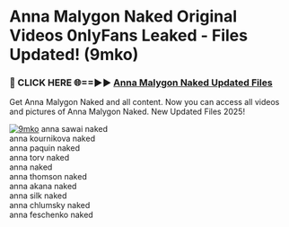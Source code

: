 # Anna Malygon Naked Original Videos 0nlyFans Leaked - Files Updated! (9mko)

<h3>🔴 CLICK HERE 🌐==►► <a href="https://tinyurl.com/yckcrads" rel="nofollow">Anna Malygon Naked Updated Files</a></h3>

Get Anna Malygon Naked and all content. Now you can access all videos and pictures of Anna Malygon Naked. New Updated Files 2025!

[![9mko](https://i.imgur.com/hpKpOFt.gif)](https://tinyurl.com/yckcrads)
anna sawai naked<br>
anna kournikova naked<br>
anna paquin naked<br>
anna torv naked<br>
anna naked<br>
anna thomson naked<br>
anna akana naked<br>
anna silk naked<br>
anna chlumsky naked<br>
anna feschenko naked